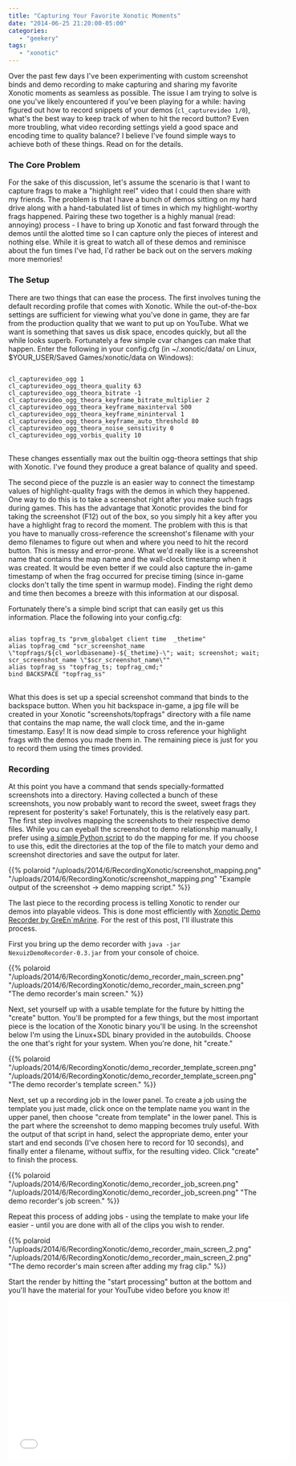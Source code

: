 ```yaml
---
title: "Capturing Your Favorite Xonotic Moments"
date: "2014-06-25 21:20:00-05:00"
categories:
   - "geekery"
tags:
   - "xonotic"
---
```

Over the past few days I've been experimenting with custom screenshot binds and demo recording to make capturing and sharing my favorite Xonotic moments as seamless as possible. The issue I am trying to solve is one you've likely encountered if you've been playing for a while: having figured out how to record snippets of your demos (<code>cl_capturevideo 1/0</code>), what's the best way to keep track of when to hit the record button? Even more troubling, what video recording settings yield a good space and encoding time to quality balance? I believe I've found simple ways to achieve both of these things. Read on for the details.

<!--more-->

### The Core Problem

For the sake of this discussion, let's assume the scenario is that I want to capture frags to make a "highlight reel" video that I could then share with my friends. The problem is that I have a bunch of demos sitting on my hard drive along with a hand-tabulated list of times in which my highlight-worthy frags happened. Pairing these two together is a highly manual (read: annoying) process - I have to bring up Xonotic and fast forward through the demos until the alotted time so I can capture only the pieces of interest and nothing else. While it is great to watch all of these demos and reminisce about the fun times I've had, I'd rather be back out on the servers *making* more memories!

### The Setup

There are two things that can ease the process. The first involves tuning the default recording profile that comes with Xonotic. While the out-of-the-box settings are sufficient for viewing what you've done in game, they are far from the production quality that we want to put up on YouTube. What we want is something that saves us disk space, encodes quickly, but all the while looks superb. Fortunately a few simple cvar changes can make that happen. Enter the following in your config.cfg (in ~/.xonotic/data/ on Linux, $YOUR_USER/Saved Games/xonotic/data on Windows):

<pre><code>
cl_capturevideo_ogg 1
cl_capturevideo_ogg_theora_quality 63
cl_capturevideo_ogg_theora_bitrate -1
cl_capturevideo_ogg_theora_keyframe_bitrate_multiplier 2
cl_capturevideo_ogg_theora_keyframe_maxinterval 500
cl_capturevideo_ogg_theora_keyframe_mininterval 1
cl_capturevideo_ogg_theora_keyframe_auto_threshold 80
cl_capturevideo_ogg_theora_noise_sensitivity 0
cl_capturevideo_ogg_vorbis_quality 10
</code>
</pre>

These changes essentially max out the builtin ogg-theora settings that ship with Xonotic. I've found they produce a great balance of quality and speed. 

The second piece of the puzzle is an easier way to connect the timestamp values of highlight-quality frags with the demos in which they happened. One way to do this is to take a screenshot right after you make such frags during games. This has the advantage that Xonotic provides the bind for taking the screenshot (F12) out of the box, so you simply hit a key after you have a highlight frag to record the moment. The problem with this is that you have to manually cross-reference the screenshot's filename with your demo filenames to figure out when and where you need to hit the record button. This is messy and error-prone. What we'd really like is a screenshot name that contains the map name and the wall-clock timestamp when it was created. It would be even better if we could also capture the in-game timestamp of when the frag occurred for precise timing (since in-game clocks don't tally the time spent in warmup mode). Finding the right demo and time then becomes a breeze with this information at our disposal.

Fortunately there's a simple bind script that can easily get us this information. Place the following into your config.cfg:

<pre><code>
alias topfrag_ts "prvm_globalget client time  _thetime"
alias topfrag_cmd "scr_screenshot_name \"topfrags/${cl_worldbasename}-${_thetime}-\"; wait; screenshot; wait; scr_screenshot_name \"$scr_screenshot_name\""
alias topfrag_ss "topfrag_ts; topfrag_cmd;"
bind BACKSPACE "topfrag_ss"
</code>
</pre>

What this does is set up a special screenshot command that binds to the backspace button. When you hit backspace in-game, a jpg file will be created in your Xonotic "screenshots/topfrags" directory with a file name that contains the map name, the wall clock time, and the in-game timestamp. Easy! It is now dead simple to cross reference your highlight frags with the demos you made them in. The remaining piece is just for you to record them using the times provided. 

### Recording

At this point you have a command that sends specially-formatted screenshots into a directory. Having collected a bunch of these screenshots, you now probably want to record the sweet, sweet frags they represent for posterity's sake! Fortunately, this is the relatively easy part. The first step involves mapping the screenshots to their respective demo files. While you can eyeball the screenshot to demo relationship manually, I prefer using [a simple Python script](/uploads/2014/6/RecordingXonotic/screenshot_to_demo_second.py) to do the mapping for me. If you choose to use this, edit the directories at the top of the file to match your demo and screenshot directories and save the output for later. 

{{% polaroid
   "/uploads/2014/6/RecordingXonotic/screenshot_mapping.png"
   "/uploads/2014/6/RecordingXonotic/screenshot_mapping.png"
   "Example output of the screenshot -> demo mapping script."
%}}

The last piece to the recording process is telling Xonotic to render our demos into playable videos. This is done most efficiently with [Xonotic Demo Recorder by GreEn`mArine](http://forums.xonotic.org/showthread.php?tid=1447). For the rest of this post, I'll illustrate this process. 

First you bring up the demo recorder with <code>java -jar NexuizDemoRecorder-0.3.jar</code> from your console of choice.

{{% polaroid
   "/uploads/2014/6/RecordingXonotic/demo_recorder_main_screen.png"
   "/uploads/2014/6/RecordingXonotic/demo_recorder_main_screen.png"
   "The demo recorder's main screen."
%}}

Next, set yourself up with a usable template for the future by hitting the "create" button. You'll be prompted for a few things, but the most important piece is the location of the Xonotic binary you'll be using. In the screenshot below I'm using the Linux+SDL binary provided in the autobuilds. Choose the one that's right for your system. When you're done, hit "create."

{{% polaroid
   "/uploads/2014/6/RecordingXonotic/demo_recorder_template_screen.png"
   "/uploads/2014/6/RecordingXonotic/demo_recorder_template_screen.png"
   "The demo recorder's template screen."
%}}

Next, set up a recording job in the lower panel. To create a job using the template you just made, click once on the template name you want in the upper panel, then choose "create from template" in the lower panel. This is the part where the screenshot to demo mapping becomes truly useful. With the output of that script in hand, select the appropriate demo, enter your start and end seconds (I've chosen here to record for 10 seconds), and finally enter a filename, without suffix, for the resulting video. Click "create" to finish the process. 

{{% polaroid
   "/uploads/2014/6/RecordingXonotic/demo_recorder_job_screen.png"
   "/uploads/2014/6/RecordingXonotic/demo_recorder_job_screen.png"
   "The demo recorder's job screen."
%}}

Repeat this process of adding jobs - using the template to make your life easier - until you are done with all of the clips you wish to render. 

{{% polaroid
   "/uploads/2014/6/RecordingXonotic/demo_recorder_main_screen_2.png"
   "/uploads/2014/6/RecordingXonotic/demo_recorder_main_screen_2.png"
   "The demo recorder's main screen after adding my frag clip."
%}}

Start the render by hitting the "start processing" button at the bottom and you'll have the material for your YouTube video before you know it! 

<iframe width="560" height="315" src="//www.youtube.com/embed/mEnw2rg5eCs" frameborder="0" allowfullscreen></iframe>

